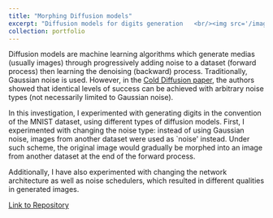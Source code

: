 ```yaml
---
title: "Morphing Diffusion models"
excerpt: "Diffusion models for digits generation   <br/><img src='/images/Diffusion.png'>"
collection: portfolio
---
```


Diffusion models are machine learning algorithms which generate medias (usually images) through progressively adding noise to a dataset (forward process) then learning the denoising (backward) process. Traditionally, Gaussian noise is used. However, in the [Cold Diffusion paper](https://arxiv.org/abs/2208.09392), the authors showed that identical levels of success can be achieved with arbitrary noise types (not necessarily limited to Gaussian noise). 

In this investigation, I experimented with generating digits in the convention of the MNIST dataset, using different types of diffusion models. First, I experimented with changing the noise type: instead of using Gaussian noise, images from another dataset were used as `noise' instead. Under such scheme, the original image would gradually be morphed into an image from another dataset at the end of the forward process.

Additionally, I have also experimented with changing the network architecture as well as noise schedulers, which resulted in different qualities in generated images.

[Link to Repository](https://github.com/LarryWang29/Diffusion-Models)